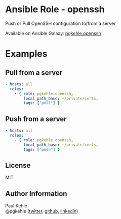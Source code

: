 # Ansible Role - openssh

Push or Pull OpenSSH configuration to/from a server

Available on Ansible Galaxy: [pgkehle.openssh](https://galaxy.ansible.com/pgkehle/openssh)

# Examples

## Pull from a server 

```YAML
- hosts: all
  roles:
    - { role: pgkehle.openssh,
        local_path_base: ~/private/certs,
        tags: ["pull"] }
```

## Push from a server 

```YAML
- hosts: all
  roles:
    - { role: pgkehle.openssh,
        local_path_base: ~/private/certs,
        tags: ["push"] }
```

## License

MIT

## Author Information

Paul Kehle  
@pgkehle ([twitter](https://twitter.com/pgkehle), [github](https://github.com/pgkehle), [linkedin](https://www.linkedin.com/in/pgkehle))

